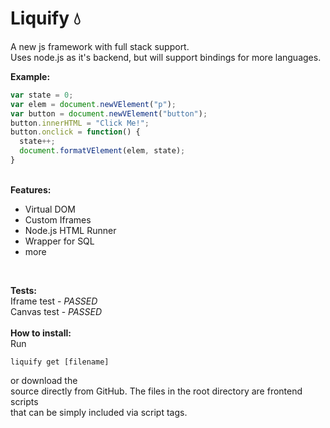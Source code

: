 #  Liquify 💧
A new js framework with full stack support.<br>
Uses node.js as it's backend, but will support
bindings for more languages.

<b>Example:</b>
<br>
```js
var state = 0;
var elem = document.newVElement("p");
var button = document.newVElement("button");
button.innerHTML = "Click Me!";
button.onclick = function() {
  state++;
  document.formatVElement(elem, state);
}
```
<br>
<b>Features:</b>
<ul>
 <li>Virtual DOM</li>
 <li>Custom Iframes</li>
 <li>Node.js HTML Runner</li>
 <li>Wrapper for SQL</li>
 <li>more</li>
</ul>
</br>

<b>Tests:</b><br>
  Iframe test - *PASSED*<br>
  Canvas test - *PASSED*
<br><br>
<b>How to install:</b><br>
Run 
```
liquify get [filename]
``` 
or download the <br>source directly from GitHub.
The files in the root directory are frontend scripts<br>
that can be simply included via script tags.

